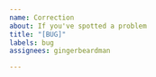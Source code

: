 ```yaml
---
name: Correction
about: If you've spotted a problem
title: "[BUG]"
labels: bug
assignees: gingerbeardman

---
```



